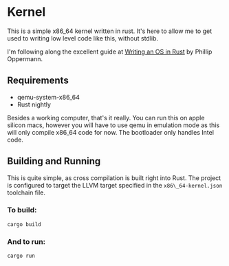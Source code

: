 # Kernel

This is a simple x86\_64 kernel written in rust. It's here to allow me to get
used to writing low level code like this, without stdlib.

I'm following along the excellent guide at [Writing an OS in Rust](https://os.phil-opp.com/)
by Phillip Oppermann.

## Requirements

- qemu-system-x86\_64
- Rust nightly

Besides a working computer, that's it really. You can run this on apple silicon
macs, however you will have to use qemu in emulation mode as this will only
compile x86\_64 code for now. The bootloader only handles Intel code.

## Building and Running

This is quite simple, as cross compilation is built right into Rust. The
project is configured to target the LLVM target specified in the
`x86\_64-kernel.json` toolchain file.

### To build:

```shell
cargo build
```

### And to run:

```shell
cargo run
```
